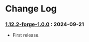 # Change Log

### [1.12.2-forge-1.0.0](https://github.com/KatatsumuriPan/Heavy-Fallings/releases/tag/1.12.2-forge-1.0.0) : 2024-09-21

- First release.
